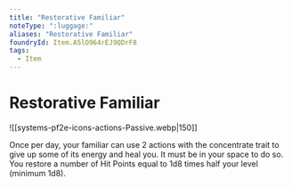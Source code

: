 ```yaml
---
title: "Restorative Familiar"
noteType: ":luggage:"
aliases: "Restorative Familiar"
foundryId: Item.A5lO964rEJ9QDrF8
tags:
  - Item
---
```


# Restorative Familiar
![[systems-pf2e-icons-actions-Passive.webp|150]]

Once per day, your familiar can use 2 actions with the concentrate trait to give up some of its energy and heal you. It must be in your space to do so. You restore a number of Hit Points equal to 1d8 times half your level (minimum 1d8).
